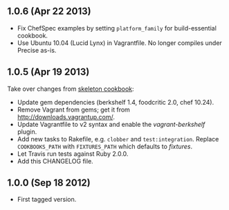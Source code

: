 1.0.6 (Apr 22 2013)
-------------------

* Fix ChefSpec examples by setting `platform_family` for build-essential
  cookbook.
* Use Ubuntu 10.04 (Lucid Lynx) in Vagrantfile. No longer compiles under Precise
  as-is.


1.0.5 (Apr 19 2013)
-------------------

Take over changes from [skeleton cookbook](https://github.com/mlafeldt/skeleton-cookbook):

* Update gem dependencies (berkshelf 1.4, foodcritic 2.0, chef 10.24).
* Remove Vagrant from gems; get it from http://downloads.vagrantup.com/.
* Update Vagrantfile to v2 syntax and enable the _vagrant-berkshelf_ plugin.
* Add new tasks to Rakefile, e.g. `clobber` and `test:integration`. Replace
  `COOKBOOKS_PATH` with `FIXTURES_PATH` which defaults to _fixtures_.
* Let Travis run tests against Ruby 2.0.0.
* Add this CHANGELOG file.


1.0.0 (Sep 18 2012)
-------------------

* First tagged version.
